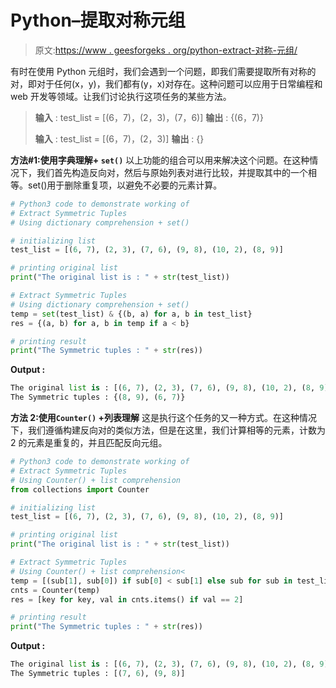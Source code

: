 # Python–提取对称元组

> 原文:[https://www . geesforgeks . org/python-extract-对称-元组/](https://www.geeksforgeeks.org/python-extract-symmetric-tuples/)

有时在使用 Python 元组时，我们会遇到一个问题，即我们需要提取所有对称的对，即对于任何(x，y)，我们都有(y，x)对存在。这种问题可以应用于日常编程和 web 开发等领域。让我们讨论执行这项任务的某些方法。

> **输入** : test_list = [(6，7)，(2，3)，(7，6)]
> **输出** : {(6，7)}
> 
> **输入** : test_list = [(6，7)，(2，3)]
> **输出** : {}

**方法#1:使用字典理解+ `set()`**
以上功能的组合可以用来解决这个问题。在这种情况下，我们首先构造反向对，然后与原始列表对进行比较，并提取其中的一个相等。set()用于删除重复项，以避免不必要的元素计算。

```py
# Python3 code to demonstrate working of 
# Extract Symmetric Tuples
# Using dictionary comprehension + set()

# initializing list
test_list = [(6, 7), (2, 3), (7, 6), (9, 8), (10, 2), (8, 9)]

# printing original list
print("The original list is : " + str(test_list))

# Extract Symmetric Tuples
# Using dictionary comprehension + set()
temp = set(test_list) & {(b, a) for a, b in test_list}
res = {(a, b) for a, b in temp if a < b}

# printing result 
print("The Symmetric tuples : " + str(res)) 
```

**Output :**

```py
The original list is : [(6, 7), (2, 3), (7, 6), (9, 8), (10, 2), (8, 9)]
The Symmetric tuples : {(8, 9), (6, 7)}

```

**方法 2:使用`Counter()` +列表理解**
这是执行这个任务的又一种方式。在这种情况下，我们遵循构建反向对的类似方法，但是在这里，我们计算相等的元素，计数为 2 的元素是重复的，并且匹配反向元组。

```py
# Python3 code to demonstrate working of 
# Extract Symmetric Tuples
# Using Counter() + list comprehension
from collections import Counter

# initializing list
test_list = [(6, 7), (2, 3), (7, 6), (9, 8), (10, 2), (8, 9)]

# printing original list
print("The original list is : " + str(test_list))

# Extract Symmetric Tuples
# Using Counter() + list comprehension<
temp = [(sub[1], sub[0]) if sub[0] < sub[1] else sub for sub in test_list]
cnts = Counter(temp)
res = [key for key, val in cnts.items() if val == 2]

# printing result 
print("The Symmetric tuples : " + str(res)) 
```

**Output :**

```py
The original list is : [(6, 7), (2, 3), (7, 6), (9, 8), (10, 2), (8, 9)]
The Symmetric tuples : [(7, 6), (9, 8)]

```
